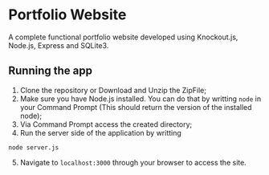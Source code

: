 # Portfolio Website

A complete functional portfolio website developed using Knockout.js, Node.js, Express and SQLite3.

## Running the app

1. Clone the repository or Download and Unzip the ZipFile;
2. Make sure you have Node.js installed. You can do that by writting ``node`` in your Command Prompt (This should return the version of the installed node); 
3. Via Command Prompt access the created directory; 
4. Run the server side of the application by writting 
```
node server.js
```
5. Navigate to ``localhost:3000`` through your browser to access the site.